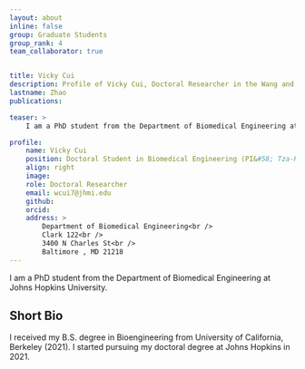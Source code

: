 ```yaml
---
layout: about
inline: false
group: Graduate Students
group_rank: 4
team_collaborator: true


title: Vicky Cui
description: Profile of Vicky Cui, Doctoral Researcher in the Wang and Epidiagnsotics Group.
lastname: Zhao
publications: 

teaser: >
    I am a PhD student from the Department of Biomedical Engineering at Johns Hopkins University.

profile:
    name: Vicky Cui
    position: Doctoral Student in Biomedical Engineering (PI&#58; Tza-Huei Wang)    
    align: right
    image: 
    role: Doctoral Researcher
    email: wcui7@jhmi.edu
    github: 
    orcid: 
    address: >
        Department of Biomedical Engineering<br />
        Clark 122<br />
        3400 N Charles St<br />
        Baltimore , MD 21218
---
```


I am a PhD student from the Department of Biomedical Engineering at Johns Hopkins University.

## Short Bio

I received my B.S. degree in Bioengineering from University of California, Berkeley (2021). I started pursuing my doctoral degree at Johns Hopkins in 2021.
